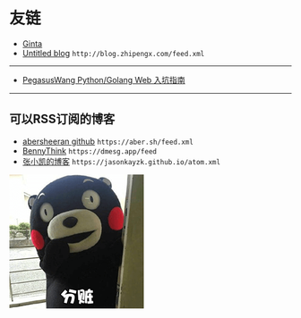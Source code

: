 # 友链

* [Ginta](https://www.ginta.top/)
* [Untitled blog](http://blog.zhipengx.com/) `http://blog.zhipengx.com/feed.xml`

---

* [PegasusWang Python/Golang Web 入坑指南](https://github.com/PegasusWang/python-web-guide)

---

## 可以RSS订阅的博客

* [abersheeran github](https://github.com/abersheeran) `https://aber.sh/feed.xml`
* [BennyThink](https://dmesg.app/) `https://dmesg.app/feed`
* [张小凯的博客](https://github.com/JasonkayZK) `https://jasonkayzk.github.io/atom.xml`

![.](./images/2021-05-13-12-14-07.png)
